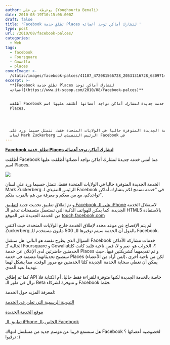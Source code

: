 ```yaml
---
author: يوغرطة بن علي (Youghourta Benali)
date: 2010-08-19T10:15:06.000Z
draft: false
title: 'Facebook تطلق خدمة Places لتشارك أماكن توجد أعضائه '
type: post
url: /2010/08/facebook-palces/
categories:
  - Web
tags:
  - facebook
  - Foursquare
  - Gowalla
  - places
coverImage: >-
  /static/images/facebook-palces/41107_472081566728_20531316728_6309714_1280015_n.jpg
excerpt: >-
  **[Facebook تطلق خدمة Places لتشارك أماكن توجد
  أعضائه](https://www.it-scoop.com/2010/08/facebook-palces)**


  أطلقت Facebook منذ أمس خدمة جديدة لتشارك أماكن تواجد أعضائها أطلقت عليها اسم
  Places.




  الخدمة الجديدة المتوفرة حاليا في الولايات المتحدة فقط، تتمثل حسبما ورد على
  لسان Mark Zuckerberg الرئيس التنفيذي لـ Facebook في
---
```

**[Facebook تطلق خدمة Places لتشارك أماكن توجد أعضائه](https://www.it-scoop.com/2010/08/facebook-palces)**

أطلقت Facebook منذ أمس خدمة جديدة لتشارك أماكن تواجد أعضائها أطلقت عليها اسم Places.

![](/static/images/facebook-palces/41107\_472081566728\_20531316728\_6309714\_1280015\_n.jpg)

الخدمة الجديدة المتوفرة حاليا في الولايات المتحدة فقط، تتمثل حسبما ورد على لسان Mark Zuckerberg الرئيس التنفيذي لـ Facebook في "خدمة تسمح لكم بتشارك أماكن تواجدكم، مع من معكم و معرفة من هم بالقرب منكم".

و تم إطلاق تطبيق تحديث جديد [لتطبيق Facebook على الـ iPhone](http://www.facebook.com/iphone) لاستغلال الخدمة الجديدة، كما يمكن للهواتف الذكية التي تستعمل متصفحات تدعم الـ HTML5 بالاستفادة من الخدمة الجديدة عبر الموقع [touch.facebook.com](http://touch.facebook.com/)

لم يتم الإفصاح عن موعد محدد لإطلاق الخدمة خارج الولايات المتحدة، حيث اكتفى Zuckerberg بالقول أن الخدمة سيتم توفيرها للـ 500 مليون مستخدم للـ Facebook.

السؤال الذي يطرح نفسه هو التالي: هل ستقتل Facebook خدمات مشاركة الأماكن الحالية كـ Foursquare و Gowalla؟، الجواب هو  نعم و لا، فمن ناحية فلقد كانت كلتا الخدمتين حاضرتين لدى الإعلان عن خدمة Places و تم تقديمهما كشريكتين فيها، حيث ستصبح تحديثاتهما مضمنة في خدمة Places (لمن أراد من الأعضاء)، لكن من ناحية أخرى يمكن أن تغطي سحابة الخدمة الجديدة كلتا الخدمتين مع مرور الوقت، مما يشكل لهما تهديدا بعيد المدى.

كما تم إطلاق API خاصة بالخدمة الجديدة لكنها متوفرة للقراءة فقط حاليا، أم الكتابة فلا تزال في طور الـ Beta و متوفرة لشركاء Facebook فقط.

لمعرفة المزيد حول الخدمة:

[التدوينة الرسمية التي تعلن عن الخدمة](http://blog.facebook.com/blog.php?post=418175202130)

[موقع الخدمة الجديدة](http://www.facebook.com/places/)

[تطبيق الـ iPhone الخاص بالـ Facebook](http://www.facebook.com/iphone)

هل سنسمع قريبا عن موسم جديد من مسلسل انتهاك Facebook لخصوصية أعضائها ؟ ترقبوا :)
